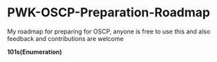# PWK-OSCP-Preparation-Roadmap
My roadmap for preparing for OSCP, anyone is free to use this and also feedback and contributions are welcome

**101s(Enumeration)**
